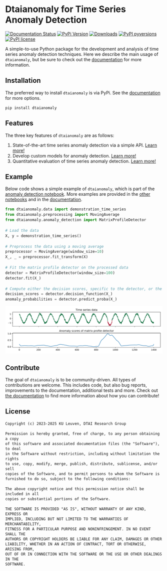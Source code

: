 # Dtaianomaly for Time Series Anomaly Detection

[![Documentation Status](https://readthedocs.org/projects/dtaianomaly/badge/?version=stable)](https://dtaianomaly.readthedocs.io/en/stable/?badge=stable)
[![PyPi Version](https://img.shields.io/pypi/v/dtaianomaly.svg)](https://pypi.org/project/dtaianomaly/)
[![Downloads](https://static.pepy.tech/badge/dtaianomaly)](https://pepy.tech/project/dtaianomaly)
[![PyPI pyversions](https://img.shields.io/pypi/pyversions/dtaianomaly)](https://pypi.python.org/pypi/dtaianomaly/)
[![PyPI license](https://img.shields.io/pypi/l/dtaianomaly.svg)](https://pypi.python.org/pypi/dtaianomaly/)

A simple-to-use Python package for the development and analysis of time series anomaly 
detection techniques. Here we describe the main usage of `dtaianomaly`, but be sure to
check out the [documentation](https://dtaianomaly.readthedocs.io/en/stable/index.html) 
for more information. 

## Installation

The preferred way to install `dtaianomaly` is via PyPi. See the [documentation](https://dtaianomaly.readthedocs.io/en/stable/index.html) 
for more options.
```
pip install dtaianomaly
```

## Features

The three key features of `dtaianomaly` are as follows:
1. State-of-the-art time series anomaly detection via a simple API.
   [Learn more!](https://dtaianomaly.readthedocs.io/en/stable/getting_started/anomaly_detection.html)
2. Develop custom models for anomaly detection.
   [Learn more!](https://dtaianomaly.readthedocs.io/en/stable/getting_started/custom_models.html)
3. Quantitative evaluation of time series anomaly detection.
   [Learn more!](https://dtaianomaly.readthedocs.io/en/stable/getting_started/quantitative_evaluation.html)

## Example

Below code shows a simple example of `dtaianomaly`, which is part of the 
[anomaly detection notebook](notebooks/Anomaly-detection.ipynb). More examples 
are provided in the [other notebooks](notebooks) and in the 
[documentation](https://dtaianomaly.readthedocs.io/en/stable/index.html).

```python
from dtaianomaly.data import demonstration_time_series
from dtaianomaly.preprocessing import MovingAverage
from dtaianomaly.anomaly_detection import MatrixProfileDetector

# Load the data
X, y = demonstration_time_series()

# Preprocess the data using a moving average
preprocessor = MovingAverage(window_size=10)
X_, _ = preprocessor.fit_transform(X)

# Fit the matrix profile detector on the processed data
detector = MatrixProfileDetector(window_size=100)
detector.fit(X_)

# Compute either the decision scores, specific to the detector, or the anomaly probabilities
decision_scores = detector.decision_function(X_)
anomaly_probabilities = detector.predict_proba(X_)
```
![Demonstration-time-series-detected-anomalies.svg](https://github.com/ML-KULeuven/dtaianomaly/blob/main/notebooks/Demonstration-time-series-detected-anomalies.svg?raw=true)

## Contribute

The goal of ``dtaianomaly`` is to be community-driven. All types of contributions
are welcome. This includes code, but also bug reports, improvements to the documentation,
additional tests and more. Check out [the documentation](https://dtaianomaly.readthedocs.io/en/stable/additional_information/contributing.html)
to find more information about how you can contribute!

## License

    Copyright (c) 2023-2025 KU Leuven, DTAI Research Group
    
    Permission is hereby granted, free of charge, to any person obtaining a copy
    of this software and associated documentation files (the "Software"), to deal
    in the Software without restriction, including without limitation the rights
    to use, copy, modify, merge, publish, distribute, sublicense, and/or sell
    copies of the Software, and to permit persons to whom the Software is
    furnished to do so, subject to the following conditions:
    
    The above copyright notice and this permission notice shall be included in all
    copies or substantial portions of the Software.
    
    THE SOFTWARE IS PROVIDED "AS IS", WITHOUT WARRANTY OF ANY KIND, EXPRESS OR
    IMPLIED, INCLUDING BUT NOT LIMITED TO THE WARRANTIES OF MERCHANTABILITY,
    FITNESS FOR A PARTICULAR PURPOSE AND NONINFRINGEMENT. IN NO EVENT SHALL THE
    AUTHORS OR COPYRIGHT HOLDERS BE LIABLE FOR ANY CLAIM, DAMAGES OR OTHER
    LIABILITY, WHETHER IN AN ACTION OF CONTRACT, TORT OR OTHERWISE, ARISING FROM,
    OUT OF OR IN CONNECTION WITH THE SOFTWARE OR THE USE OR OTHER DEALINGS IN THE
    SOFTWARE.
